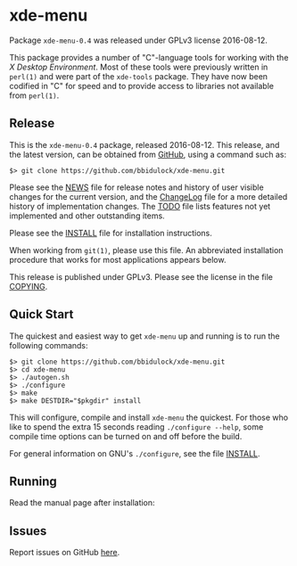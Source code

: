 [xde-menu -- read me first file.  2016-08-12]: #

xde-menu
===============

Package `xde-menu-0.4` was released under GPLv3 license 2016-08-12.

This package provides a number of "C"-language tools for working with
the _X Desktop Environment_.  Most of these tools were previously written
in `perl(1)` and were part of the `xde-tools` package.  They have now been
codified in "C" for speed and to provide access to libraries not
available from `perl(1)`.


Release
-------

This is the `xde-menu-0.4` package, released 2016-08-12.  This release, and
the latest version, can be obtained from [GitHub][1], using a command such as:

    $> git clone https://github.com/bbidulock/xde-menu.git

Please see the [NEWS][3] file for release notes and history of user visible
changes for the current version, and the [ChangeLog][4] file for a more
detailed history of implementation changes.  The [TODO][5] file lists features
not yet implemented and other outstanding items.

Please see the [INSTALL][7] file for installation instructions.

When working from `git(1)`, please use this file.  An abbreviated
installation procedure that works for most applications appears below.

This release is published under GPLv3.  Please see the license
in the file [COPYING][9].


Quick Start
-----------

The quickest and easiest way to get `xde-menu` up and running is to run the
following commands:

    $> git clone https://github.com/bbidulock/xde-menu.git
    $> cd xde-menu
    $> ./autogen.sh
    $> ./configure
    $> make
    $> make DESTDIR="$pkgdir" install

This will configure, compile and install `xde-menu` the quickest.  For those who
like to spend the extra 15 seconds reading `./configure --help`, some compile
time options can be turned on and off before the build.

For general information on GNU's `./configure`, see the file [INSTALL][7].


Running
-------

Read the manual page after installation:


Issues
------

Report issues on GitHub [here][2].



[1]: https://github.com/bbidulock/xde-menu
[2]: https://github.com/bbidulock/xde-menu/issues
[3]: https://github.com/bbidulock/xde-menu/blob/master/NEWS
[4]: https://github.com/bbidulock/xde-menu/blob/master/ChangeLog
[5]: https://github.com/bbidulock/xde-menu/blob/master/TODO
[6]: https://github.com/bbidulock/xde-menu/blob/master/COMPLIANCE
[7]: https://github.com/bbidulock/xde-menu/blob/master/INSTALL
[8]: https://github.com/bbidulock/xde-menu/blob/master/LICENSE
[9]: https://github.com/bbidulock/xde-menu/blob/master/COPYING

[ vim: set ft=markdown sw=4 tw=80 nocin nosi fo+=tcqlorn spell: ]: #
